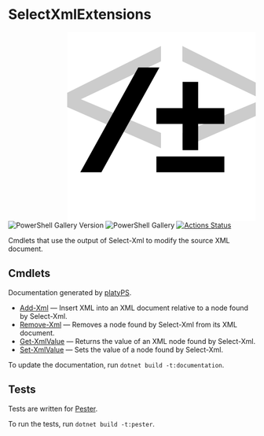 SelectXmlExtensions
===================

<img src="SelectXmlExtensions.svg" alt="SelectXmlExtensions icon" align="right" />

![PowerShell Gallery Version](https://img.shields.io/powershellgallery/v/SelectXmlExtensions)
![PowerShell Gallery](https://img.shields.io/powershellgallery/dt/SelectXmlExtensions)
[![Actions Status](https://github.com/brianary/SelectXmlExtensions/workflows/.NET%20Core/badge.svg)](https://github.com/brianary/SelectXmlExtensions/actions)

Cmdlets that use the output of Select-Xml to modify the source XML document.

Cmdlets
-------

Documentation generated by [platyPS](https://github.com/PowerShell/platyPS).

- [Add-Xml](docs/Add-Xml.md) &mdash;
  Insert XML into an XML document relative to a node found by Select-Xml.
- [Remove-Xml](docs/Remove-Xml.md) &mdash;
  Removes a node found by Select-Xml from its XML document.
- [Get-XmlValue](docs/Get-XmlValue.md) &mdash;
  Returns the value of an XML node found by Select-Xml.
- [Set-XmlValue](docs/Set-XmlValue.md) &mdash;
  Sets the value of a node found by Select-Xml.

To update the documentation, run `dotnet build -t:documentation`.

Tests
-----

Tests are written for [Pester](https://github.com/Pester/Pester).

To run the tests, run `dotnet build -t:pester`.
